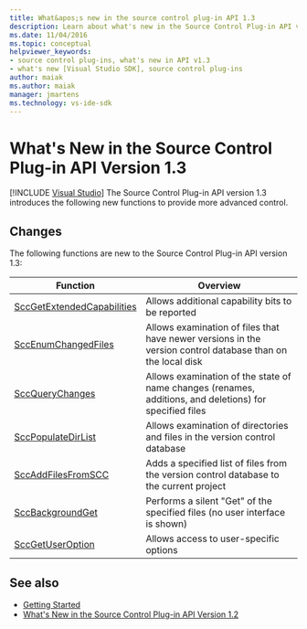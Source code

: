 ```yaml
---
title: What&apos;s new in the source control plug-in API 1.3
description: Learn about what's new in the Source Control Plug-in API version 1.3, which introduces the new functions to provide more advanced control.
ms.date: 11/04/2016
ms.topic: conceptual
helpviewer_keywords:
- source control plug-ins, what's new in API v1.3
- what's new [Visual Studio SDK], source control plug-ins
author: maiak
ms.author: maiak
manager: jmartens
ms.technology: vs-ide-sdk
---
```

# What&#39;s New in the Source Control Plug-in API Version 1.3

 [!INCLUDE [Visual Studio](~/includes/applies-to-version/vs-windows-only.md)]
The Source Control Plug-in API version 1.3 introduces the following new functions to provide more advanced control.

## Changes
 The following functions are new to the Source Control Plug-in API version 1.3:

|Function|Overview|
|--------------|--------------|
|[SccGetExtendedCapabilities](../../extensibility/sccgetextendedcapabilities-function.md)|Allows additional capability bits to be reported|
|[SccEnumChangedFiles](../../extensibility/sccenumchangedfiles-function.md)|Allows examination of files that have newer versions in the version control database than on the local disk|
|[SccQueryChanges](../../extensibility/sccquerychanges-function.md)|Allows examination of the state of name changes (renames, additions, and deletions) for specified files|
|[SccPopulateDirList](../../extensibility/sccpopulatedirlist-function.md)|Allows examination of directories and files in the version control database|
|[SccAddFilesFromSCC](../../extensibility/sccaddfilesfromscc-function.md)|Adds a specified list of files from the version control database to the current project|
|[SccBackgroundGet](../../extensibility/sccbackgroundget-function.md)|Performs a silent "Get" of the specified files (no user interface is shown)|
|[SccGetUserOption](../../extensibility/sccgetuseroption-function.md)|Allows access to user-specific options|

## See also
- [Getting Started](../../extensibility/internals/getting-started-with-source-control-plug-ins.md)
- [What's New in the Source Control Plug-in API Version 1.2](../../extensibility/internals/what-s-new-in-the-source-control-plug-in-api-version-1-2.md)
